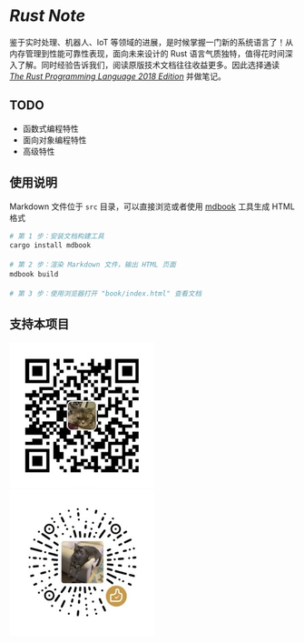 # *Rust Note*

鉴于实时处理、机器人、IoT 等领域的进展，是时候掌握一门新的系统语言了！从内存管理到性能可靠性表现，面向未来设计的 Rust 语言气质独特，值得花时间深入了解。同时经验告诉我们，阅读原版技术文档往往收益更多。因此选择通读 [*The Rust Programming Language 2018 Edition*](https://doc.rust-lang.org/stable/book/) 并做笔记。

## TODO

- 函数式编程特性
- 面向对象编程特性
- 高级特性

## 使用说明

Markdown 文件位于 `src` 目录，可以直接浏览或者使用 [mdbook](https://crates.io/crates/mdbook) 工具生成 HTML 格式

```bash
# 第 1 步：安装文档构建工具
cargo install mdbook

# 第 2 步：渲染 Markdown 文件，输出 HTML 页面
mdbook build

# 第 3 步：使用浏览器打开 "book/index.html" 查看文档
```

## 支持本项目

![alipay](https://raw.githubusercontent.com/neatfx/donation/master/alipay.jpeg)
![wechat-pay](https://raw.githubusercontent.com/neatfx/donation/master/wechat-pay.jpeg)

